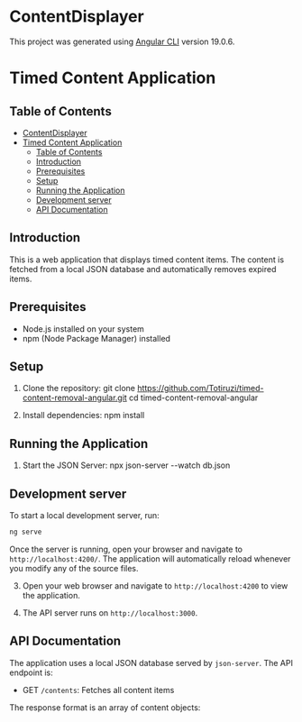 # ContentDisplayer

This project was generated using [Angular CLI](https://github.com/angular/angular-cli) version 19.0.6.

# Timed Content Application

## Table of Contents
- [ContentDisplayer](#contentdisplayer)
- [Timed Content Application](#timed-content-application)
  - [Table of Contents](#table-of-contents)
  - [Introduction](#introduction)
  - [Prerequisites](#prerequisites)
  - [Setup](#setup)
  - [Running the Application](#running-the-application)
  - [Development server](#development-server)
  - [API Documentation](#api-documentation)

## Introduction

This is a web application that displays timed content items. The content is fetched from a local JSON database and automatically removes expired items.

## Prerequisites

- Node.js installed on your system
- npm (Node Package Manager) installed

## Setup

1. Clone the repository:
git clone https://github.com/Totiruzi/timed-content-removal-angular.git cd timed-content-removal-angular


2. Install dependencies:
npm install


## Running the Application

1. Start the JSON Server:
npx json-server --watch db.json

## Development server

To start a local development server, run:

```bash
ng serve
```

Once the server is running, open your browser and navigate to `http://localhost:4200/`. The application will automatically reload whenever you modify any of the source files.


3. Open your web browser and navigate to `http://localhost:4200` to view the application.

4. The API server runs on `http://localhost:3000`.

## API Documentation

The application uses a local JSON database served by `json-server`. The API endpoint is:

- GET `/contents`: Fetches all content items

The response format is an array of content objects:


